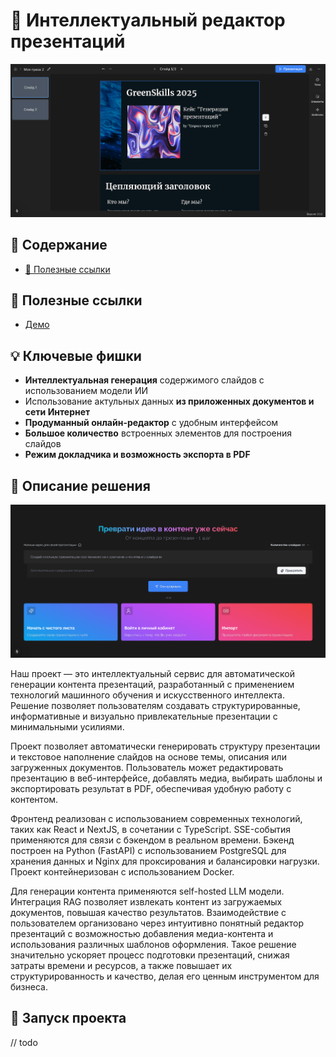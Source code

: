 # 🚀 Интеллектуальный редактор презентаций

![](.github/images/image.png)

## 📃 Содержание

- [:link: Полезные ссылки](#link-полезные-ссылки)

## :link: Полезные ссылки

- [Демо](http://91.236.197.66:3030)

## :bulb: Ключевые фишки

- **Интеллектуальная генерация** содержимого слайдов с использованием модели ИИ
- Использование актульных данных **из приложенных документов и сети Интернет**
- **Продуманный онлайн-редактор** с удобным интерфейсом
- **Большое количество** встроенных элементов для построения слайдов
- **Режим докладчика и возможность экспорта в PDF**

## :green_book: Описание решения

![](.github/images/screen.png)

Наш проект — это интеллектуальный сервис для автоматической генерации контента презентаций, разработанный с применением технологий машинного обучения и искусственного интеллекта. Решение позволяет пользователям создавать структурированные, информативные и визуально привлекательные презентации с минимальными усилиями.

Проект позволяет автоматически генерировать структуру презентации и текстовое наполнение слайдов на основе темы, описания или загруженных документов. Пользователь может редактировать презентацию в веб-интерфейсе, добавлять медиа, выбирать шаблоны и экспортировать результат в PDF, обеспечивая удобную работу с контентом.

Фронтенд реализован с использованием современных технологий, таких как React и NextJS, в сочетании с TypeScript. SSE-события применяются для связи с бэкендом в реальном времени. Бэкенд построен на Python (FastAPI) с использованием PostgreSQL для хранения данных и Nginx для проксирования и балансировки нагрузки. Проект контейнеризован с использованием Docker.

Для генерации контента применяются self-hosted LLM модели. Интеграция RAG позволяет извлекать контент из загружаемых документов, повышая качество результатов. Взаимодействие с пользователем организовано через интуитивно понятный редактор презентаций с возможностью добавления медиа-контента и использования различных шаблонов оформления. Такое решение значительно ускоряет процесс подготовки презентаций, снижая затраты времени и ресурсов, а также повышает их структурированность и качество, делая его ценным инструментом для бизнеса.

## :rocket: Запуск проекта

// todo
